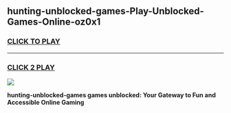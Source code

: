 
## hunting-unblocked-games-Play-Unblocked-Games-Online-oz0x1
<h3>
<a href="https://premium76.site?title=hunting-unblocked-games&ref=25A">CLICK TO PLAY</a></h3>
<hr>

<h3>
<a href="https://premium76.site?title=hunting-unblocked-games&ref=25A">CLICK 2 PLAY</a>
  
</h3>

<a href="https://premium76.site?title=hunting-unblocked-games&ref=25A"><img src="https://clearcache.store/games.png"></a>


**hunting-unblocked-games games unblocked: Your Gateway to Fun and Accessible Online Gaming**
